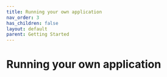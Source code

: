 ```yaml
---
title: Running your own application
nav_order: 3
has_children: false
layout: default
parent: Getting Started
---
```


# Running your own application
